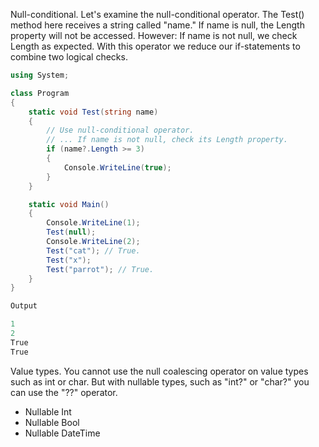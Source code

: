 Null-conditional. Let's examine the null-conditional operator. The Test() method here receives a string called "name." If name is null, the Length property will not be accessed.
However:
If name is not null, we check Length as expected. With this operator we reduce our if-statements to combine two logical checks.

```c#
using System;

class Program
{
    static void Test(string name)
    {
        // Use null-conditional operator.
        // ... If name is not null, check its Length property.
        if (name?.Length >= 3)
        {
            Console.WriteLine(true);
        }
    }

    static void Main()
    {
        Console.WriteLine(1);
        Test(null);
        Console.WriteLine(2);
        Test("cat"); // True.
        Test("x");
        Test("parrot"); // True.
    }
}

Output

1
2
True
True
```

Value types. You cannot use the null coalescing operator on value types such as int or char. But with nullable types, such as "int?" or "char?" you can use the "??" operator.
- Nullable Int
- Nullable Bool
- Nullable DateTime
